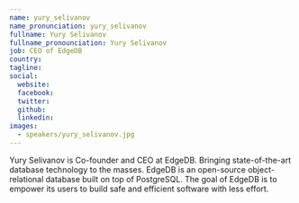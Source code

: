 ```yaml
---
name: yury_selivanov
name_pronunciation: yury_selivanov
fullname: Yury Selivanov
fullname_pronounciation: Yury Selivanov
job: CEO of EdgeDB
country: 
tagline: 
social:
  website:
  facebook:
  twitter:
  github: 
  linkedin: 
images:
  - speakers/yury_selivanov.jpg
---
```


Yury Selivanov is Co-founder and CEO at EdgeDB. Bringing state-of-the-art database technology to the masses.
EdgeDB is an open-source object-relational database built on top of PostgreSQL. The goal of EdgeDB is to empower its users to build safe and efficient software with less effort.
